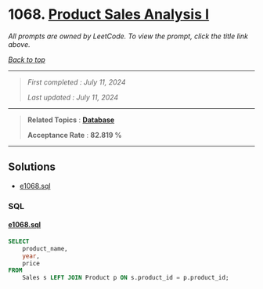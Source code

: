 # 1068. [Product Sales Analysis I](<https://leetcode.com/problems/product-sales-analysis-i>)

*All prompts are owned by LeetCode. To view the prompt, click the title link above.*

*[Back to top](<../README.md>)*

------

> *First completed : July 11, 2024*
>
> *Last updated : July 11, 2024*

------

> **Related Topics** : **[Database](<by_topic/Database.md>)**
>
> **Acceptance Rate** : **82.819 %**

------

## Solutions

- [e1068.sql](<../my-submissions/e1068.sql>)
### SQL
#### [e1068.sql](<../my-submissions/e1068.sql>)
```SQL
SELECT
    product_name,
    year,
    price
FROM 
    Sales s LEFT JOIN Product p ON s.product_id = p.product_id;
```

